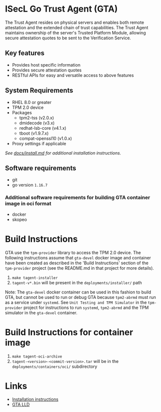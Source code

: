 # ISecL Go Trust Agent (GTA)
The Trust Agent resides on physical servers and enables both remote attestation and the extended chain of trust capabilities. The Trust Agent maintains ownership of the server's Trusted Platform Module, allowing secure attestation quotes to be sent to the Verification Service.

## Key features
- Provides host specific information
- Provides secure attestation quotes
- RESTful APIs for easy and versatile access to above features

## System Requirements
- RHEL 8.0 or greater
- TPM 2.0 device
- Packages
    - tpm2-tss (v2.0.x)
    - dmidecode (v3.x)
    - redhat-lsb-core (v4.1.x)
    - tboot (v1.9.7.x)
    - compat-openssl10 (v1.0.x)
- Proxy settings if applicable

*See [docs/install.md](doc/INSTALL.md) for additional installation instructions.*

## Software requirements
- git
- go version `1.16.7`

### Additional software requirements for building GTA container image in oci format
- docker
- skopeo

# Build Instructions
GTA use the `tpm-provider` library to access the TPM 2.0 device.  The following instructions assume that `gta-devel` docker image and container have been created as described in the 'Build Instructions' section of the `tpm-provider` project (see the README.md in that project for more details).

1. `make tagent-installer`
2. `tagent-v*.bin` will be present in the `deployments/installer/` path

Note: The `gta-devel` docker container can be used in this fashion to build GTA, but cannot be used to run or debug GTA because `tpm2-abrmd` must run as a service under `systemd`.  See `Unit Testing and TPM Simulator` in the `tpm-provider` project for instructions to run `systemd`, `tpm2-abrmd` and the TPM simulator in the `gta-devel` container.

# Build Instructions for container image

1. `make tagent-oci-archive`
2. `tagent-<version>-<commit-version>.tar` will be in the `deployments/containers/oci/` subdirectory

# Links
- [Installation instructions](doc/INSTALL.md)
- [GTA LLD](doc/LLD.md)
